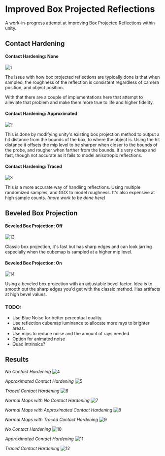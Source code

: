 # Improved Box Projected Reflections
A work-in-progress attempt at improving Box Projected Reflections within unity.

## Contact Hardening

#### Contact Hardening: None
![1](GithubContent/1.png)

The issue with how box projected reflections are typically done is that when sampled, the roughness of the reflection is consistent regardless of camera position, and object position. 

With that there are a couple of implementations here that attempt to alleviate that problem and make them more true to life and higher fidelity.

#### Contact Hardening: Approximated
![2](GithubContent/2.png)

This is done by modifying unity's existing box projection method to output a hit distance from the bounds of the box, to where the object is. Using the hit distance it offsets the mip level to be sharper when closer to the bounds of the probe, and rougher when farther from the bounds. It's very cheap and fast, though not accurate as it fails to model anisotropic reflections.

#### Contact Hardening: Traced
![3](GithubContent/3.png)

This is a more accurate way of handling reflections. Using multiple randomized samples, and GGX to model roughness. It's also expensive at high sample counts. *(more work to be done here)*

## Beveled Box Projection

#### Beveled Box Projection: Off
![13](GithubContent/13.png)

Classic box projection, it's fast but has sharp edges and can look jarring especially when the cubemap is sampled at a higher mip level.

#### Beveled Box Projection: On
![14](GithubContent/14.png)

Using a beveled box projection with an adjustable bevel factor. Idea is to smooth out the sharp edges you'd get with the classic method. Has artifacts at high bevel values.

### TODO:

- Use Blue Noise for better perceptual quality.
- Use reflection cubemap luminance to allocate more rays to brighter areas.
- Use mips to reduce noise and the amount of rays needed.
- Option for animated noise
- Quad Intrinsics?

## Results

*No Contact Hardening*
![4](GithubContent/4.png)

*Approximated Contact Hardening*
![5](GithubContent/5.png)

*Traced Contact Hardening*
![6](GithubContent/6.png)

*Normal Maps with No Contact Hardening*
![7](GithubContent/7.png)

*Normal Maps with Approximated Contact Hardening*
![8](GithubContent/8.png)

*Normal Maps with Traced Contact Hardening*
![9](GithubContent/9.png)

*No Contact Hardening*
![10](GithubContent/10.png)

*Approximated Contact Hardening*
![11](GithubContent/11.png)

*Traced Contact Hardening*
![12](GithubContent/12.png)